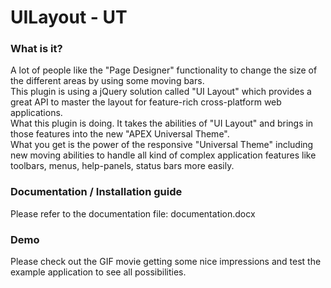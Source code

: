 # UILayout - UT

<h3>What is it?</h3>

A lot of people like the "Page Designer" functionality to change the size of the different areas by using some moving bars.<br>
This plugin is using a jQuery solution called "UI Layout" which provides a great API to master the layout for feature-rich cross-platform web applications.<br>
What this plugin is doing. It takes the abilities of "UI Layout" and brings in those features into the new "APEX Universal Theme".<br>
What you get is the power of the responsive "Universal Theme" including new moving abilities to handle all kind of complex application features like toolbars, menus, help-panels, status bars more easily.<br>

<h3>Documentation / Installation guide</h3>
Please refer to the documentation file: documentation.docx

<h3>Demo</h3>
Please check out the GIF movie getting some nice impressions and test the example application to see all possibilities.

